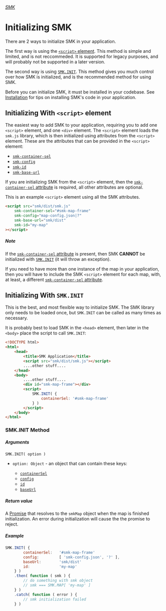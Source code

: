 ###### [SMK](..)

# Initializing SMK

There are 2 ways to initialize SMK in your application.

The first way is using the [`<script>` element](#initializing-with-script-element).
This method is simple and limited, and is not reccommeded.
It is supported for legacy purposes, and will probably not be supported in a later version.

The second way is using [`SMK.INIT`](#initializing-with-smk-init).
This method gives you much control over how SMK is initialized, and is the recommended method for using SMK.

Before you can initialize SMK, it must be installed in your codebase. See [Installation](installation) for tips on installing SMK's code in your application.


## Initializing With `<script>` element

The easiest way to add SMK to your application, requiring you to add one `<script>` element, and one `<div>` element.
The `<script>` element loads the `smk.js` library, which is then initialized using attributes from the `<script>` element.
These are the attributes that can be provided in the `<script>` element:

- [`smk-container-sel`](container-sel#attribute)
- [`smk-config`](config#attribute)
- [`smk-id`](id#attribute)
- [`smk-base-url`](base-url#attribute)

If you are initializing SMK from the `<script>` element, then the [`smk-container-sel` attribute](#smk-container-sel-attribute) is required, all other attributes are optional.

This is an example `<script>` element using all the SMK attributes.

```html
<script src="smk/dist/smk.js"
    smk-container-sel="#smk-map-frame"
    smk-config="map-config.json|?"
    smk-base-url="smk/dist"
    smk-id="my-map"
></script>
```

##### Note

If the [`smk-container-sel` attribute](#smk-container-sel-attribute) is present, then SMK **CANNOT** be initialized with [`SMK.INIT`](#smk-init) (it will throw an exception).

If you need to have more than one instance of the map in your application, then you will have to include the SMK `<script>` element for each map, with, at least, a different [`smk-container-sel` attribute](#smk-container-sel-attribute).


## Initializing With `SMK.INIT`

This is the best, and most flexible way to initialize SMK.
The SMK library only needs to be loaded once, but `SMK.INIT` can be called as many times as necessary.

It is probably best to load SMK in the `<head>` element, then later in the `<body>` place the script to call `SMK.INIT`:

```html
<!DOCTYPE html>
<html>
    <head>
        <title>SMK Application</title>
        <script src="smk/dist/smk.js"></script>
        ....other stuff....
    </head>
    <body>
        ....other stuff....
        <div id="smk-map-frame"></div>
        <script>
            SMK.INIT( {
                containerSel: '#smk-map-frame'
            } )
        </script>
    </body>
</html>
```

### SMK.INIT Method

##### Arguments

`SMK.INIT( option )`
- `option: Object` - an object that can contain these keys:

    - [`containerSel`](container-sel#option)
    - [`config`](config#option)
    - [`id`](id#option)
    - [`baseUrl`](base-url#option)

##### Return value

A [Promise](https://wiki.developer.mozilla.org/en-US/docs/Web/JavaScript/Reference/Global_Objects/Promise) that resolves to the `smkMap` object when the map is finished initialization.
An error during initialization will cause the the promise to reject.

##### Example

```javascript
SMK.INIT( {
        containerSel:   '#smk-map-frame'
        config:         [ 'smk-config.json', '?' ],
        baseUrl:        'smk/dist'
        id:             'my-map'
    } )
    .then( function ( smk ) {
        // do something with smk object
        // smk === SMK.MAP[ 'my-map' ]
    } )
    .catch( function ( error ) {
        // smk initialization failed
    } )
```


